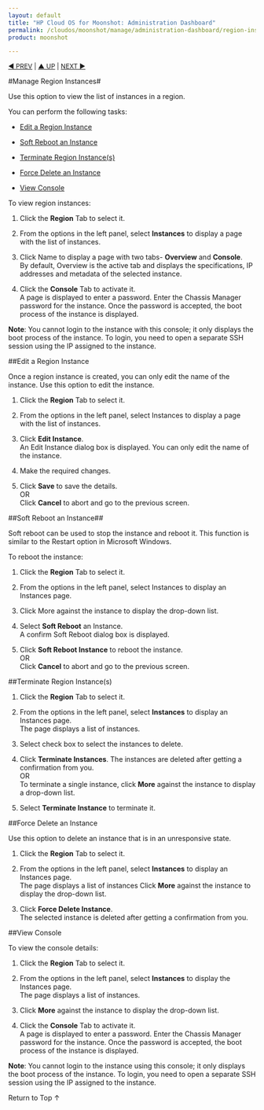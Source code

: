```yaml
---
layout: default
title: "HP Cloud OS for Moonshot: Administration Dashboard"
permalink: /cloudos/moonshot/manage/administration-dashboard/region-instances/
product: moonshot

---
```


<script>

function PageRefresh {
onLoad="window.refresh"
}

PageRefresh();

</script>

<p style="font-size: small;"> <a href="/cloudos/moonshot/manage/administration-dashboard/working-with-region-tab/">&#9664; PREV</a> | <a href="/cloudos/moonshot/manage/administration-dashboard/working-with-region-tab/">&#9650; UP</a> | <a href="/cloudos/moonshot/manage/administration-dashboard/region-images/">NEXT &#9654; </p></a>



#Manage Region Instances# 

Use this option to view the list of instances in a region.

You can  perform the following tasks:

* <a href= "#Edit a Region Instance">Edit a Region Instance</a>

* <a href= "#Edit a Region Instance">Soft Reboot an Instance</a>

* <a href= "#Terminate Region Instance(s)">Terminate Region Instance(s)</a>

* <a href= "#Force Delete an Instance">Force Delete an Instance</a>

* <a href= "#View Console">View Console</a>


To view region instances:

1.	Click the **Region** Tab to select it.

2.	From the options in the left panel, select **Instances** to display a page with the list of instances.

3. Click Name to display a page with two tabs- **Overview** and **Console**.<br>
By default, Overview is the active tab and displays the specifications, IP addresses and metadata of the selected instance.

4. Click the **Console** Tab to activate it.<br>
A page is displayed to enter a password. Enter the Chassis Manager password for the instance. Once the password is accepted, the boot process of the instance is displayed.

**Note**: You cannot login to the instance with this console; it only displays the boot process of the instance. To login, you need to open a separate SSH session using the IP assigned to the instance.

##Edit a Region Instance<a name= "Edit a Region Instances"></a>

Once a region instance is created, you can only edit the name of the instance. Use this option to edit the instance.

1.	Click the **Region** Tab to select it.

2.	From the options in the left panel, select Instances to display a page with the list of instances.

3.	Click **Edit Instance**.<br>
An Edit Instance dialog box is displayed. You can only edit the name of the instance.

4.	Make the required changes.

5.	Click **Save** to save the details.<br>
OR <br>
Click **Cancel** to abort and go to the previous screen.

##Soft Reboot an Instance##<a name= "Soft Reboot an Instance"></a>

Soft reboot can be used to stop the instance and reboot it. This function is similar to the Restart option in Microsoft Windows.

To reboot the instance:

1.	Click the **Region** Tab to select it.

2.	From the options in the left panel, select Instances to display an Instances page.

3.	Click More against the instance to display the drop-down list.

4.	Select **Soft Reboot** an Instance.<br>
A confirm Soft Reboot dialog box is displayed.

5.	Click **Soft Reboot Instance** to reboot the instance.<br>
OR<br>
Click **Cancel** to abort and go to the previous screen.


##Terminate Region Instance(s)<a name= "Terminate Region Instance(s)"></a>

1.	Click the **Region** Tab to select it.

2.	From the options in the left panel, select **Instances** to display an Instances page.<br>
The page displays a list of instances.

3.	Select check box to select the instances to delete.

4.	Click **Terminate Instances**.
The instances are deleted after getting a confirmation from you.<br>
OR<br>
To terminate a single instance, click **More** against the instance to display a drop-down list.

1. Select **Terminate Instance** to terminate it.


##Force Delete an Instance<a name= "Force Delete an Instance"></a>

Use this option to delete an instance that is in an unresponsive state.

1.	Click the **Region** Tab to select it.

2.	From the options in the left panel, select **Instances** to display an Instances page.<br>
The page displays a list of instances Click **More** against the instance to display the drop-down list.

3.	Click **Force Delete Instance**.<br>
The selected instance is deleted after getting a confirmation from you.

##View Console<a name= "View Console"></a>

To view the console details:

1.	Click the **Region** Tab to select it.

2.	From the options in the left panel, select **Instances** to display the Instances page.<br>
The page displays a list of instances.

3.	Click **More** against the instance to display the drop-down list.

4.	Click the **Console** Tab to activate it.<br>
A page is displayed to enter a password. Enter the Chassis Manager password for the instance. Once the password is accepted, the boot process of the instance is displayed.

**Note**: You cannot login to the instance using this console; it only displays the boot process of the instance. To login, you need to open a separate SSH session using the IP assigned to the instance.

<a href="#top" style="padding:14px 0px 14px 0px; text-decoration: none;"> Return to Top &#8593; </a>
